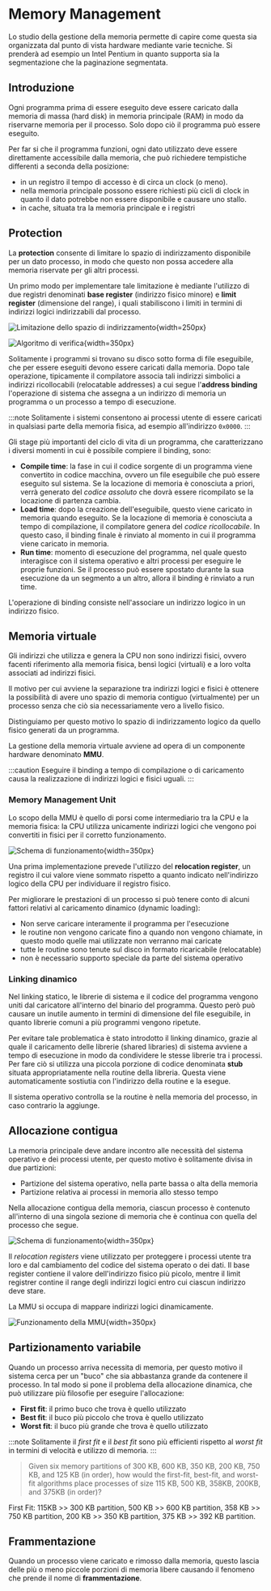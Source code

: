 # Memory Management

Lo studio della gestione della memoria permette di capire come questa sia organizzata dal punto di vista hardware mediante varie tecniche. Si prenderà ad esempio un Intel Pentium in quanto supporta sia la segmentazione che la paginazione segmentata.

## Introduzione

Ogni programma prima di essere eseguito deve essere caricato dalla memoria di massa (hard disk) in memoria principale (RAM) in modo da riservarne memoria per il processo. Solo dopo ciò il programma può essere eseguito.

Per far si che il programma funzioni, ogni dato utilizzato deve essere direttamente accessibile dalla memoria, che può richiedere tempistiche differenti a seconda della posizione:

- in un registro il tempo di accesso è di circa un clock (o meno).
- nella memoria principale possono essere richiesti più cicli di clock in quanto il dato potrebbe non essere disponibile e causare uno stallo.
- in cache, situata tra la memoria principale e i registri

## Protection

La **protection** consente di limitare lo spazio di indirizzamento disponibile per un dato processo, in modo che questo non possa accedere alla memoria riservate per gli altri processi.

Un primo modo per implementare tale limitazione è mediante l'utilizzo di due registri denominati **base register** (indirizzo fisico minore) e **limit register** (dimensione del range), i quali stabiliscono i limiti in termini di indirizzi logici indirizzabili dal processo.

![Limitazione dello spazio di indirizzamento](../images/01_prot1.png){width=250px}

![Algoritmo di verifica](../images/01_protection.png){width=350px}

Solitamente i programmi si trovano su disco sotto forma di file eseguibile, che per essere eseguiti devono essere caricati dalla memoria. Dopo tale operazione, tipicamente il compilatore associa tali indirizzi simbolici a indirizzi ricollocabili (relocatable addresses) a cui segue l'**address binding** l'operazione di sistema che assegna a un indirizzo di memoria un programma o un processo a tempo di esecuzione.

:::note
Solitamente i sistemi consentono ai processi utente di essere caricati in qualsiasi parte della memoria fisica, ad esempio all'indirizzo `0x0000`.
:::

Gli stage più importanti del ciclo di vita di un programma, che caratterizzano i diversi momenti in cui è possibile compiere il binding, sono:

- **Compile time**: la fase in cui il codice sorgente di un programma viene convertito in codice macchina, ovvero un file eseguibile che può essere eseguito sul sistema. Se la locazione di memoria è conosciuta a priori, verrà generato del _codice assoluto_ che dovrà essere ricompilato se la locazione di partenza cambia.
- **Load time**: dopo la creazione dell'eseguibile, questo viene caricato in memoria quando eseguito. Se la locazione di memoria è conosciuta a tempo di compilazione, il compilatore genera del _codice ricollocabile_. In questo caso, il binding finale è rinviato al momento in cui il programma viene caricato in memoria.
- **Run time**: momento di esecuzione del programma, nel quale questo interagisce con il sistema operativo e altri processi per eseguire le proprie funzioni. Se il processo può essere spostato durante la sua esecuzione da un segmento a un altro, allora il binding è rinviato a run time.

L'operazione di binding consiste nell'associare un indirizzo logico in un indirizzo fisico.

## Memoria virtuale

Gli indirizzi che utilizza e genera la CPU non sono indirizzi fisici, ovvero facenti riferimento alla memoria fisica, bensì logici (virtuali) e a loro volta associati ad indirizzi fisici.

Il motivo per cui avviene la separazione tra indirizzi logici e fisici è ottenere la possibilità di avere uno spazio di memoria contiguo (virtualmente) per un processo senza che ciò sia necessariamente vero a livello fisico.

Distinguiamo per questo motivo lo spazio di indirizzamento logico da quello fisico generati da un programma.

La gestione della memoria virtuale avviene ad opera di un componente hardware denominato **MMU**.

:::caution
Eseguire il binding a tempo di compilazione o di caricamento causa la realizzazione di indirizzi logici e fisici uguali.
:::

### Memory Management Unit

Lo scopo della MMU è quello di porsi come intermediario tra la CPU e la memoria fisica: la CPU utilizza unicamente indirizzi logici che vengono poi convertiti in fisici per il corretto funzionamento.

![Schema di funzionamento](../images/01_mmu.png){width=350px}

Una prima implementazione prevede l'utilizzo del **relocation register**, un registro il cui valore viene sommato rispetto a quanto indicato nell'indirizzo logico della CPU per individuare il registro fisico.

Per migliorare le prestazioni di un processo si può tenere conto di alcuni fattori relativi al caricamento dinamico (dynamic loading):

- Non serve caricare interamente il programma per l'esecuzione
- le routine non vengono caricate fino a quando non vengono chiamate, in questo modo quelle mai utilizzate non verranno mai caricate
- tutte le routine sono tenute sul disco in formato ricaricabile (relocatable)
- non è necessario supporto speciale da parte del sistema operativo

### Linking dinamico

Nel linking statico, le librerie di sistema e il codice del programma vengono uniti dal caricatore all'interno del binario del programma. Questo però può causare un inutile aumento in termini di dimensione del file eseguibile, in quanto librerie comuni a più programmi vengono ripetute.

Per evitare tale problematica è stato introdotto il linking dinamico, grazie al quale il caricamento delle librerie (shared libraries) di sistema avviene a tempo di esecuzione in modo da condividere le stesse librerie tra i processi. Per fare ciò si utilizza una piccola porzione di codice denominata **stub** situata appropriatamente nella routine della libreria. Questa viene automaticamente sostiutia con l'indirizzo della routine e la esegue.

Il sistema operativo controlla se la routine è nella memoria del processo, in caso contrario la aggiunge.

## Allocazione contigua

La memoria principale deve andare incontro alle necessità del sistema operativo e dei processi utente, per questo motivo è solitamente divisa in due partizioni:

- Partizione del sistema operativo, nella parte bassa o alta della memoria
- Partizione relativa ai processi in memoria allo stesso tempo

Nella allocazione contigua della memoria, ciascun processo è contenuto all'interno di una singola sezione di memoria che è continua con quella del processo che segue.

![Schema di funzionamento](../images/01_contiguos_all1.png){width=350px}

Il _relocation registers_ viene utilizzato per proteggere i processi utente tra loro e dal cambiamento del codice del sistema operato o dei dati. Il base register contiene il valore dell'indirizzo fisico più picolo, mentre il limit registrer contine il range degli indirizzi logici entro cui ciascun indirizzo deve stare.

La MMU si occupa di mappare indirizzi logici dinamicamente.

![Funzionamento della MMU](../images/02_mmu_mapping.png){width=350px}

## Partizionamento variabile

Quando un processo arriva necessita di memoria, per questo motivo il sistema cerca per un "buco" che sia abbastanza grande da contenere il processo. In tal modo si pone il problema della allocazione dinamica, che può utilizzare più filosofie per eseguire l'allocazione:

- **First fit**: il primo buco che trova è quello utilizzato
- **Best fit**: il buco più piccolo che trova è quello utilizzato
- **Worst fit**: il buco più grande che trova è quello utilizzato

:::note
Solitamente il _first fit_ e il _best fit_ sono più efficienti rispetto al _worst fit_ in termini di velocità e utilizzo di memoria.
:::

> Given six memory partitions of 300 KB, 600 KB, 350 KB, 200 KB, 750 KB, and 125 KB (in order), how would the first-fit, best-fit, and worst-fit algorithms place processes of size 115 KB, 500 KB, 358KB, 200KB, and 375KB (in order)?

First Fit: 115KB >> 300 KB partition, 500 KB >> 600 KB partition, 358 KB >> 750 KB
partition, 200 KB >> 350 KB partition, 375 KB >> 392 KB partition.

## Frammentazione

Quando un processo viene caricato e rimosso dalla memoria, questo lascia delle più o meno piccole porzioni di memoria libere causando il fenomeno che prende il nome di **frammentazione**.


